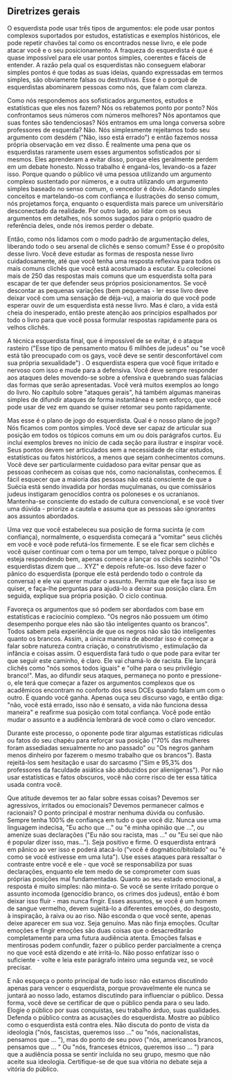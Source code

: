 ## Diretrizes gerais

O esquerdista pode usar três tipos de argumentos: ele pode usar pontos complexos suportados por estudos, estatísticas e exemplos históricos, ele pode repetir chavões tal como os encontrados nesse livro, e ele pode atacar você e o seu posicionamento. A fraqueza do esquerdista é que é quase impossível para ele usar pontos simples, coerentes e fáceis de entender. A razão pela qual os esquerdistas não conseguem elaborar simples pontos é que todas as suas ideias, quando expressadas em termos simples, são obviamente falsas ou destrutivas. Esse é o porquê de esquerdistas abominarem pessoas como nós, que falam com clareza.

Como nós respondemos aos sofisticados argumentos, estudos e estatísticas que eles nos fazem? Nós os rebatemos ponto por ponto? Nós confrontamos seus números com números melhores? Nós apontamos que suas fontes são tendenciosas? Nós entramos em uma longa conversa sobre professores de esquerda? Não. Nós simplesmente rejeitamos todo seu argumento com desdém \("Não, isso está errado"\) e então fazemos nossa própria observação em vez disso. É realmente uma pena que os esquerdistas raramente usem esses argumentos sofisticados por si mesmos. Eles aprenderam a evitar disso, porque eles geralmente perdem em um debate honesto. Nosso trabalho é enganá-los, levando-os a fazer isso. Porque quando o público vê uma pessoa utilizando um argumento complexo sustentado por números, e a outra utilizando um argumento simples baseado no senso comum, o vencedor é óbvio. Adotando simples conceitos e martelando-os com confiança e ilustrações do senso comum, nós projetamos força, enquanto o esquerdista mais parece um universitário desconectado da realidade. Por outro lado, ao lidar com os seus argumentos em detalhes, nós somos sugados para o próprio quadro de referência deles, onde nós iremos perder o debate.

Então, como nós lidamos com o modo padrão de argumentação deles, liberando todo o seu arsenal de clichês e senso comum? Esse é o propósito desse livro. Você deve estudar as formas de resposta nesse livro cuidadosamente, até que você tenha uma resposta reflexiva para todos os mais comuns clichês que você está acostumado a escutar. Eu colecionei mais de 250 das respostas mais comuns que um esquerdista solta para escapar de ter que defender seus próprios posicionamentos. Se você descontar as pequenas variações \(bem pequenas - ler esse livro deve deixar você com uma sensação de déja-vu\), a maioria do que você pode esperar ouvir de um esquerdista está nesse livro. Mas é claro, a vida está cheia do inesperado, então preste atenção aos princípios espalhados por todo o livro para que você possa formular respostas rapidamente para os velhos clichês.

A técnica esquerdista final, que é impossível de se evitar, é o ataque rasteiro \("Esse tipo de pensamento matou 6 milhões de judeus" ou "se você está tão preocupado com os gays, você deve se sentir desconfortável com sua própria sexualidade"\) . O esquerdista espera que você fique irritado e nervoso com isso e mude para a defensiva. Você deve sempre responder aos ataques deles movendo-se sobre a ofensiva e quebrando suas falácias das formas que serão apresentadas. Você verá muitos exemplos ao longo do livro. No capítulo sobre "ataques gerais", há também algumas maneiras simples de difundir ataques de forma instantânea e sem esforço, que você pode usar de vez em quando se quiser retomar seu ponto rapidamente.

Mas esse é o plano de jogo do esquerdista. Qual é o nosso plano de jogo? Nós ficamos com pontos simples. Você deve ser capaz de articular sua posição em todos os tópicos comuns em um ou dois parágrafos curtos. Eu incluí exemplos breves no início de cada seção para ilustrar e inspirar você. Seus pontos devem ser articulados sem a necessidade de citar estudos, estatísticas ou fatos históricos, a menos que sejam conhecimentos comuns. Você deve ser particularmente cuidadoso para evitar pensar que as pessoas conhecem as coisas que nós, como nacionalistas, conhecemos. É fácil esquecer que a maioria das pessoas não está consciente de que a Suécia está sendo invadida por hordas muçulmanas, ou que comissários judeus instigaram genocídios contra os poloneses e os ucranianos. Mantenha-se consciente do estado de cultura convencional, e se você tiver uma dúvida - priorize a cautela e assuma que as pessoas são ignorantes aos assuntos abordados.

Uma vez que você estabeleceu sua posição de forma sucinta \(e com confiança\), normalmente, o esquerdista começará a "vomitar" seus clichês em você e você pode refutá-los firmemente. E se ele ficar sem clichês e você quiser continuar com o tema por um tempo, talvez porque o público esteja respondendo bem, apenas comece a lançar os clichês sozinho! "Os esquerdistas dizem que … XYZ" e depois refute-os. Isso deve fazer o pânico do esquerdista \(porque ele está perdendo todo o controle da conversa\) e ele vai querer mudar o assunto. Permita que ele faça isso se quiser, e faça-lhe perguntas para ajudá-lo a deixar sua posição clara. Em seguida, explique sua própria posição. O ciclo continua.

Favoreça os argumentos que só podem ser abordados com base em estatísticas e raciocínio complexo. "Os negros não possuem um ótimo desempenho porque eles não são tão inteligentes quanto os brancos". Todos sabem pela experiência de que os negros não são tão inteligentes quanto os brancos. Assim, a única maneira de abordar isso é começar a falar sobre natureza contra criação, o construtivismo , estimulação da infância e coisas assim. O esquerdista fará tudo o que pode para evitar ter que seguir este caminho, é claro. Ele vai chamá-lo de racista. Ele lançará clichês como "nós somos todos iguais" e "olhe para o seu privilégio branco!". Mas, ao difundir seus ataques, permaneça no ponto e pressione-o, ele terá que começar a fazer os argumentos complexos que os acadêmicos encontram no conforto dos seus DCEs quando falam um com o outro. É quando você ganha. Apenas ouça seu discurso vago, e então diga: "não, você está errado, isso não é sensato, a vida não funciona dessa maneira" e reafirme sua posição com total confiança. Você pode então mudar o assunto e a audiência lembrará de você como o claro vencedor.

Durante este processo, o oponente pode tirar algumas estatísticas ridículas ou fatos do seu chapéu para reforçar sua posição \("70% das mulheres foram assediadas sexualmente no ano passado" ou "Os negros ganham menos dinheiro por fazerem o mesmo trabalho que os brancos"\). Basta rejeitá-los sem hesitação e usar do sarcasmo \("Sim e 95,3% dos professores da faculdade asiática são abduzidos por alienígenas"\). Por não usar estatísticas e fatos obscuros, você não corre risco de ter essa tática usada contra você.

Que atitude devemos ter ao falar sobre essas coisas? Devemos ser agressivos, irritados ou emocionais? Devemos permanecer calmos e racionais? O ponto principal é mostrar nenhuma dúvida ou confusão. Sempre tenha 100% de confiança em tudo o que você diz. Nunca use uma linguagem indecisa, "Eu acho que …" ou "é minha opinião que …", ou amenize suas declarações \("Eu não sou racista, mas …" ou "Eu sei que não é popular dizer isso, mas…"\). Seja positivo e firme. O esquerdista entrará em pânico ao ver isso e poderá atacá-lo \("você é dogmático/bitolado" ou "é como se você estivesse em uma luta"\). Use esses ataques para ressaltar o contraste entre você e ele - que você se responsabiliza por suas declarações, enquanto ele tem medo de se comprometer com suas próprias posições mal fundamentadas. Quanto ao seu estado emocional, a resposta é muito simples: não minta-o. Se você se sente irritado porque o assunto incomoda \(genocídio branco, os crimes dos judeus\), então é bom deixar isso fluir - mas nunca fingir. Esses assuntos, se você é um homem de sangue vermelho, devem sujeitá-lo a diferentes emoções, do desgosto, à inspiração, à raiva ou ao riso. Não esconda o que você sente, apenas deixe aparecer em sua voz. Seja genuíno. Mas não finja emoções. Ocultar emoções e fingir emoções são duas coisas que o desacreditarão completamente para uma futura audiência atenta. Emoções falsas e mentirosas podem confundir, fazer o público perder parcialmente a crença no que você está dizendo e até irritá-lo. Não posso enfatizar isso o suficiente - volte e leia este parágrafo inteiro uma segunda vez, se você precisar.

E não esqueça o ponto principal de tudo isso: não estamos discutindo apenas para vencer o esquerdista, porque provavelmente ele nunca se juntará ao nosso lado, estamos discutindo para influenciar o público. Dessa forma, você deve se certificar de que o público penda para o seu lado. Elogie o público por suas conquistas, seu trabalho árduo, suas qualidades. Defenda o público contra as acusações do esquerdista. Mostre ao público como o esquerdista está contra eles. Não discuta do ponto de vista da ideologia \("nós, fascistas, queremos isso …" ou "nós, nacionalistas, pensamos que … "\), mas do ponto de seu povo \("nós, americanos brancos, pensamos que … " Ou "nós, franceses étnicos, queremos isso … "\) para que a audiência possa se sentir incluída no seu grupo, mesmo que não aceite sua ideologia. Certifique-se de que sua vitória no debate seja a vitória do público.

